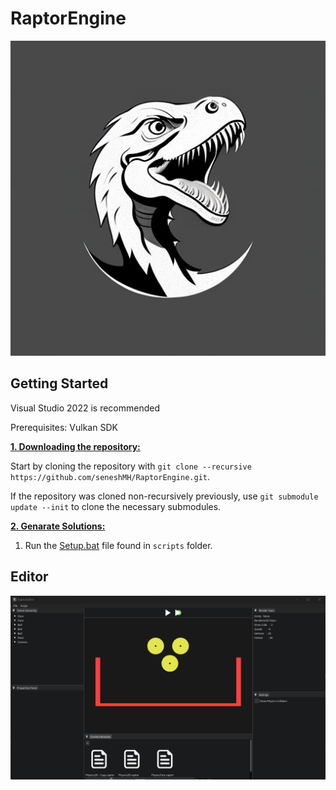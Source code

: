 # RaptorEngine

<div style="text-align: center;">

![Raptor](/Resources/logo.png?raw=true "Raptor")

</div>

## Getting Started

Visual Studio 2022 is recommended

Prerequisites:
Vulkan SDK

<ins>**1. Downloading the repository:**</ins>

Start by cloning the repository with `git clone --recursive https://github.com/seneshMH/RaptorEngine.git`.

If the repository was cloned non-recursively previously, use `git submodule update --init` to clone the necessary submodules.

<ins>**2. Genarate Solutions:**</ins>

1. Run the [Setup.bat](<https://github.com/seneshMH/RaptorEngine/blob/master/Raptor/scripts/GenerateProjects_(WINDOWS).bat>) file found in `scripts` folder.

## Editor

![Raptor](/Resources/screen.png?raw=true "Raptor")
